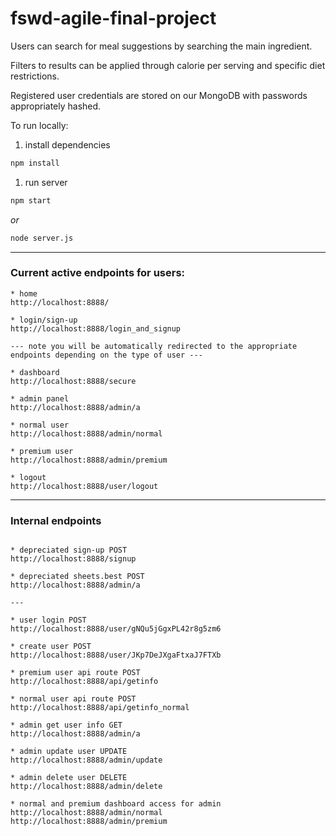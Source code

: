 # fswd-agile-final-project

Users can search for meal suggestions by searching the main ingredient.

Filters to results can be applied through calorie per serving and specific diet restrictions.

Registered user credentials are stored on our MongoDB with passwords appropriately hashed.

To run locally:

1. install dependencies

```bash
npm install
```

1. run server

```bash
npm start
```

_or_

```bash
node server.js
```

---

### Current active endpoints for users:

```
* home
http://localhost:8888/

* login/sign-up
http://localhost:8888/login_and_signup

--- note you will be automatically redirected to the appropriate endpoints depending on the type of user ---

* dashboard
http://localhost:8888/secure

* admin panel
http://localhost:8888/admin/a

* normal user
http://localhost:8888/admin/normal

* premium user
http://localhost:8888/admin/premium

* logout
http://localhost:8888/user/logout

```

---

### Internal endpoints

```

* depreciated sign-up POST
http://localhost:8888/signup

* depreciated sheets.best POST
http://localhost:8888/admin/a

---

* user login POST
http://localhost:8888/user/gNQu5jGgxPL42r8g5zm6

* create user POST
http://localhost:8888/user/JKp7DeJXgaFtxaJ7FTXb

* premium user api route POST
http://localhost:8888/api/getinfo

* normal user api route POST
http://localhost:8888/api/getinfo_normal

* admin get user info GET
http://localhost:8888/admin/a

* admin update user UPDATE
http://localhost:8888/admin/update

* admin delete user DELETE
http://localhost:8888/admin/delete

* normal and premium dashboard access for admin
http://localhost:8888/admin/normal
http://localhost:8888/admin/premium

```
